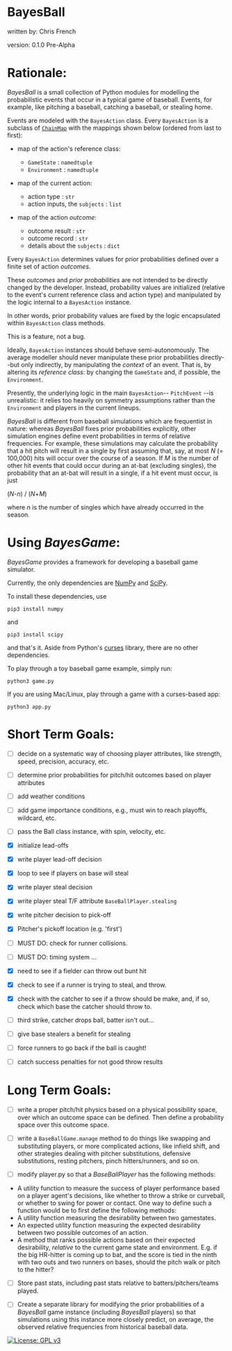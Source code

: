 # BayesBall

written by: Chris French

version: 0.1.0 Pre-Alpha

Rationale:
=========

*BayesBall* is a small collection of Python modules for modelling the probabilistic events that occur in a typical game of baseball. Events, for example, like pitching a baseball, catching a baseball, or stealing home.

Events are modeled with the `BayesAction` class. Every `BayesAction` is a subclass of [`ChainMap`](https://docs.python.org/3/library/collections.html#collections.ChainMap) with the mappings shown below (ordered from last to first):

- map of the action's reference class:
    - `GameState` : `namedtuple`
    - `Environment` : `namedtuple`

- map of the current action:
    - action type : `str` 
    - action inputs, the `subjects` : `list`
  
- map of the action *outcome*:
    - outcome result : `str`
    - outcome record : `str`
    - details about the `subjects` : `dict`

Every `BayesAction` determines values for prior probabilities defined over a finite set of action *outcomes*. 

These *outcomes* and *prior probabilities* are not intended to be directly changed by the developer. Instead, probability values are initialized (relative to the event's current reference class and action type) and manipulated by the logic internal to a `BayesAction` instance. 

In other words, prior probability values are fixed by the logic encapsulated within `BayesAction` class methods. 

This is a feature, not a bug. 

Ideally, `BayesAction` instances should behave semi-autonomously. The average modeller should never manipulate these prior probabilities directly--but only indirectly, by manipulating the *context* of an event. That is, by altering its *reference class*: by changing the `GameState` and, if possible, the `Environment`.

Presently, the underlying logic in the main `BayesAction`-- `PitchEvent` --is unrealistic: it relies too heavily on symmetry assumptions rather than the `Environment` and players in the current lineups.

*BayesBall* is different from baseball simulations which are frequentist in nature: whereas *BayesBall* fixes prior probabilities explicitly, other simulation engines define event probabilities in terms of relative frequencies.  For example, these simulations may calculate the probability that a hit pitch will result in a single by first assuming that, say, at most *N* (= 100,000) hits will occur over the course of a season. If *M* is the number of other hit events that could occur during an at-bat (excluding singles), the probability that an at-bat will result in a single, if a hit event must occur, is just 

(*N*-*n*) / (*N*+*M*)

where *n* is the number of singles which have already occurred in the season. 

Using *BayesGame*:
=================

*BayesGame* provides a framework for developing a baseball game simulator. 

Currently, the only dependencies are [NumPy](http://www.numpy.org/) and [SciPy](https://www.scipy.org/scipylib/index.html). 

To install these dependencies, use

`pip3 install numpy`

and

`pip3 install scipy`

and that's it. Aside from Python's [curses](https://docs.python.org/3/library/curses.html#module-curses) library, there are no other dependencies.

To play through a toy baseball game example, simply run:

`python3 game.py`

If you are using Mac/Linux, play through a game with a curses-based app:

`python3 app.py`


Short Term Goals:
================

- [ ] decide on a systematic way of choosing player attributes, like strength, speed, precision, accuracy, etc.

- [ ] determine prior probabilities for pitch/hit outcomes based on player attributes

- [ ] add weather conditions

- [ ] add game importance conditions, e.g., must win to reach playoffs, wildcard, etc.

- [ ] pass the Ball class instance, with spin, velocity, etc.

- [x] initialize lead-offs

- [x] write player lead-off decision

- [x] loop to see if players on base will steal

- [x] write player steal decision

- [x] write player steal T/F attribute `BaseBallPlayer.stealing`

- [x] write pitcher decision to pick-off

- [x] Pitcher's pickoff location (e.g. 'first')

- [ ] MUST DO: check for runner collisions.

- [ ] MUST DO: timing system ...

- [x] need to see if a fielder can throw out bunt hit

- [x] check to see if a runner is
        trying to steal, and throw.
		
- [x] check with the catcher to see
        if a throw should be make, and,
        if so, check which base the
        catcher should throw to.
		
- [ ] third strike, catcher drops ball, batter isn't out...

- [ ] give base stealers a benefit for stealing

- [ ] force runners to go back if the ball is caught!

- [ ] catch success penalties for not good throw results


Long Term Goals:
===============

- [ ] write a proper pitch/hit physics based on a physical possibility space, over which an outcome space can be defined. Then define a probability space over this outcome space. 

- [ ] write a `BaseBallGame.manage` method to do things like swapping and substituting players, or more complicated actions, like infield shift, and other strategies dealing with pitcher substitutions, defensive substitutions, resting pitchers, pinch hitters/runners, and so on.

- [ ] modify player.py so that a *BaseBallPlayer* has the following methods:
    
- A utility function to measure the success of player performance based on a player agent's decisions, like whether to throw a strike or curveball, or whether to swing for power or contact. One way to define such a function would be to first define the following methods:
- A utility function measuring the desirability between two gamestates. 
- An expected utility function measuring the expected desirability between two possible outcomes of an action.
- A method that ranks possible actions based on their expected desirability, *relative* to the current game state and environment. E.g. if the big HR-hitter is coming up to bat, and the score is tied in the ninth with two outs and two runners on bases, should the pitch walk or pitch to the hitter?

- [ ] Store past stats, including past stats relative to batters/pitchers/teams played.

- [ ] Create a separate library for modifying the prior probabilities of a  *BayesBall* game instance (including *BayesBall* players) so that simulations using this instance more closely predict, on average, the observed relative frequencies from historical baseball data. 

[![License: GPL v3](https://img.shields.io/badge/License-GPL%20v3-blue.svg)](https://www.gnu.org/licenses/gpl-3.0)
